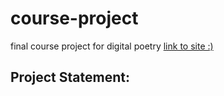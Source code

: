 # course-project
final course project for digital poetry
<a href="https://clarissafurtado7.github.io/course-project/" target="_blank" rel="noopener">link to site :)</a>
## Project Statement:

